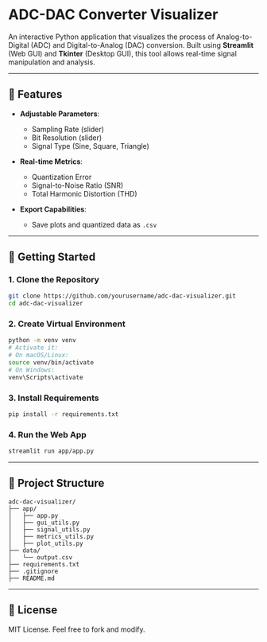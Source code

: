 # ADC-DAC Converter Visualizer

An interactive Python application that visualizes the process of Analog-to-Digital (ADC) and Digital-to-Analog (DAC) conversion. Built using **Streamlit** (Web GUI) and **Tkinter** (Desktop GUI), this tool allows real-time signal manipulation and analysis.

---

## 🔧 Features

- **Adjustable Parameters**: 
  - Sampling Rate (slider)
  - Bit Resolution (slider)
  - Signal Type (Sine, Square, Triangle)

- **Real-time Metrics**:
  - Quantization Error
  - Signal-to-Noise Ratio (SNR)
  - Total Harmonic Distortion (THD)

- **Export Capabilities**:
  - Save plots and quantized data as `.csv`

---

## 🚀 Getting Started

### 1. Clone the Repository

```bash
git clone https://github.com/yourusername/adc-dac-visualizer.git
cd adc-dac-visualizer
```

### 2. Create Virtual Environment

```bash
python -m venv venv
# Activate it:
# On macOS/Linux:
source venv/bin/activate
# On Windows:
venv\Scripts\activate
```

### 3. Install Requirements

```bash
pip install -r requirements.txt
```

### 4. Run the Web App

```bash
streamlit run app/app.py
```

---

## 📁 Project Structure

```text
adc-dac-visualizer/
├── app/
│   ├── app.py
│   ├── gui_utils.py
│   ├── signal_utils.py
│   ├── metrics_utils.py
│   ├── plot_utils.py
├── data/
│   └── output.csv
├── requirements.txt
├── .gitignore
├── README.md
```

---

## 📃 License

MIT License. Feel free to fork and modify.
